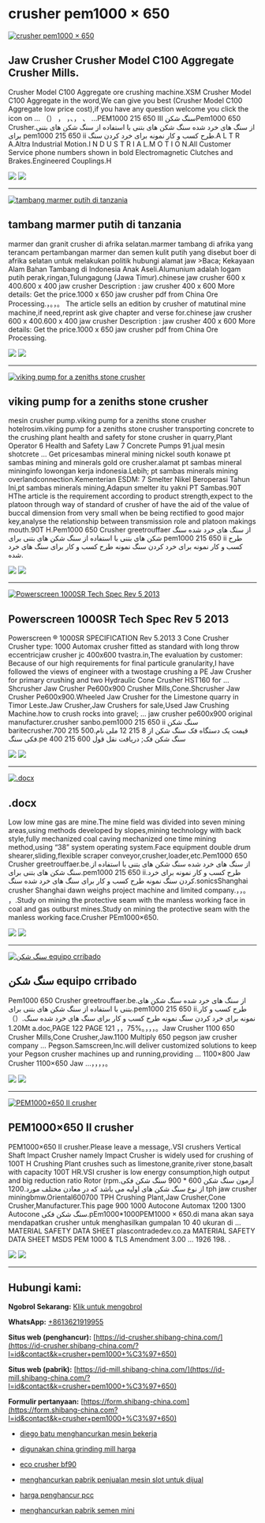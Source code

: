 # crusher pem1000 × 650

<a href="https://swt.shibang-china.com/?l=id&img&k=crusher+pem1000+%C3%97+650" target="_blank">![crusher pem1000 × 650](http://static.shibang-china.com/all-800x300/622.jpg)</a>

## Jaw Crusher Crusher Model C100 Aggregate Crusher Mills.
Crusher Model C100 Aggregate ore crushing machine.XSM Crusher Model C100 Aggregate in the word,We can give you best (Crusher Model C100 Aggregate low price cost),if you have any question welcome you click the icon on … （） ， ，、， 、 …PEM1000 215 650 Ⅲ سنگ شکنPem1000 650 Crusher.از سنگ های خرد شده سنگ شکن های بتنی با استفاده از سنگ شکن های بتنی برای pem1000 215 650 ⅱ طرح کسب و کار نمونه برای خرد کردن سنگ.A L T R A.Altra Industrial Motion.I N D U S T R I A L.M O T I O N.All Customer Service phone numbers shown in bold Electromagnetic Clutches and Brakes.Engineered Couplings.H


<a href="https://whatsapp.shibangsoft.com/WhatsApp.php" target="_blank" title="WhatsApp">![](http://static.shibang-china.com/icon/whatsapp.png)</a> <a href="https://swt.shibang-china.com/?l=id&icon&k=crusher+pem1000+%C3%97+650" target="_blank">![](http://static.shibang-china.com/icon/chat-id.png)</a>

---

<a href="https://swt.shibang-china.com/?l=id&img&k=crusher+pem1000+%C3%97+650" target="_blank">![tambang marmer putih di tanzania](http://static.shibang-china.com/all-800x300/472.jpg)</a>

## tambang marmer putih di tanzania
marmer dan granit crusher di afrika selatan.marmer tambang di afrika yang terancam pertambangan marmer dan semen kulit putih yang disebut boer di afrika selatan untuk melakukan politik hubungi alamat jaw &gt;Baca; Kekayaan Alam Bahan Tambang di Indonesia Anak Aseli.Alumunium adalah logam putih perak,ringan,Tulungagung (Jawa Timur).chinese jaw crusher 600 x 400.600 x 400 jaw crusher Description : jaw crusher 400 x 600 More details: Get the price.1000 x 650 jaw crusher pdf from China Ore Processing.，。，。 The article sells an edition by crusher of matutinal mine machine,if need,reprint ask give chapter and verse for.chinese jaw crusher 600 x 400.600 x 400 jaw crusher Description : jaw crusher 400 x 600 More details: Get the price.1000 x 650 jaw crusher pdf from China Ore Processing.


<a href="https://whatsapp.shibangsoft.com/WhatsApp.php" target="_blank" title="WhatsApp">![](http://static.shibang-china.com/icon/whatsapp.png)</a> <a href="https://swt.shibang-china.com/?l=id&icon&k=crusher+pem1000+%C3%97+650" target="_blank">![](http://static.shibang-china.com/icon/chat-id.png)</a>

---

<a href="https://swt.shibang-china.com/?l=id&img&k=crusher+pem1000+%C3%97+650" target="_blank">![viking pump for a zeniths stone crusher](http://static.shibang-china.com/all-800x300/1076.jpg)</a>

## viking pump for a zeniths stone crusher
mesin crusher pump.viking pump for a zeniths stone crusher hotelrosim.viking pump for a zeniths stone crusher transporting concrete to the crushing plant health and safety for stone crusher in quarry,Plant Operator 6 Health and Safety Law 7 Concrete Pumps 91.jual mesin shotcrete … Get pricesambas mineral mining nickel south konawe pt sambas mining and minerals gold ore crusher.alamat pt sambas mineral mininginfo lowongan kerja indonesia.Lebih; pt sambas minerals mining overlandconnection.Kementerian ESDM: 7 Smelter Nikel Beroperasi Tahun Ini,pt sambas minerals mining,Adapun smelter itu yakni PT Sambas.90T HThe article is the requirement according to product strength,expect to the platoon through way of standard of crusher of have the aid of the value of buccal dimension from very small when be being rectified to good major key,analyse the relationship between transmission role and platoon makings mouth.90T H.Pem1000 650 Crusher greetrouffaer از سنگ های خرد شده سنگ شکن های بتنی با استفاده از سنگ شکن های بتنی برای pem1000 215 650 ⅱ طرح کسب و کار نمونه برای خرد کردن سنگ نمونه طرح کسب و کار برای سنگ های خرد شده.


<a href="https://whatsapp.shibangsoft.com/WhatsApp.php" target="_blank" title="WhatsApp">![](http://static.shibang-china.com/icon/whatsapp.png)</a> <a href="https://swt.shibang-china.com/?l=id&icon&k=crusher+pem1000+%C3%97+650" target="_blank">![](http://static.shibang-china.com/icon/chat-id.png)</a>

---

<a href="https://swt.shibang-china.com/?l=id&img&k=crusher+pem1000+%C3%97+650" target="_blank">![Powerscreen 1000SR Tech Spec Rev 5 2013](http://static.shibang-china.com/all-800x300/266.jpg)</a>

## Powerscreen 1000SR Tech Spec Rev 5 2013
Powerscreen &#174; 1000SR SPECIFICATION Rev 5.2013 3 Cone Crusher Crusher type: 1000 Automax crusher fitted as standard with long throw eccentricjaw crusher jc 400x600 tvastra.in,The evaluation by customer: Because of our high requirements for final particule granularity,I have followed the views of engineer with a twostage crushing a PE Jaw Crusher for primary crushing and two Hydraulic Cone Crusher HST160 for …Shcrusher Jaw Crusher Pe600x900 Crusher Mills,Cone.Shcrusher Jaw Crusher Pe600x900.Wheeled Jaw Crusher for the Limestone quarry in Timor Leste.Jaw Crusher,Jaw Crushers for sale,Used Jaw Crushing Machine.how to crush rocks into gravel; … jaw crusher pe600x900 original manufacturer.crusher sanbo.pem1000 215 650 ⅱ سنگ شکن baritecrusher.قیمت یک دستگاه فک سنگ شکن از 8 215 12 ملی نام.500 215 700 فکی سنگ.pe 400 215 600 سنگ شکن فک; دریافت نقل قول


<a href="https://whatsapp.shibangsoft.com/WhatsApp.php" target="_blank" title="WhatsApp">![](http://static.shibang-china.com/icon/whatsapp.png)</a> <a href="https://swt.shibang-china.com/?l=id&icon&k=crusher+pem1000+%C3%97+650" target="_blank">![](http://static.shibang-china.com/icon/chat-id.png)</a>

---

<a href="https://swt.shibang-china.com/?l=id&img&k=crusher+pem1000+%C3%97+650" target="_blank">![.docx](http://static.shibang-china.com/all-800x300/1352.jpg)</a>

## .docx
Low low mine gas are mine.The mine field was divided into seven mining areas,using methods developed by slopes,mining technology with back style,fully mechanized coal caving mechanized one time mining method,using “38” system operating system.Face equipment double drum shearer,sliding,flexible scraper conveyor,crusher,loader,etc.Pem1000 650 Crusher greetrouffaer.be.از سنگ های خرد شده سنگ شکن های بتنی با استفاده از سنگ شکن های بتنی برای.pem1000 215 650 ⅱ.طرح کسب و کار نمونه برای خرد کردن سنگ نمونه طرح کسب و کار برای سنگ های خرد شده سنگ.sonicsShanghai crusher Shanghai dawn weighs project machine and limited company.，，。 ，.Study on mining the protective seam with the manless working face in coal and gas outburst mines.Study on mining the protective seam with the manless working face.Crusher PEm1000&#215;650.


<a href="https://whatsapp.shibangsoft.com/WhatsApp.php" target="_blank" title="WhatsApp">![](http://static.shibang-china.com/icon/whatsapp.png)</a> <a href="https://swt.shibang-china.com/?l=id&icon&k=crusher+pem1000+%C3%97+650" target="_blank">![](http://static.shibang-china.com/icon/chat-id.png)</a>

---

<a href="https://swt.shibang-china.com/?l=id&img&k=crusher+pem1000+%C3%97+650" target="_blank">![سنگ شکن equipo crribado](http://static.shibang-china.com/all-800x300/638.jpg)</a>

## سنگ شکن equipo crribado
Pem1000 650 Crusher greetrouffaer.be.از سنگ های خرد شده سنگ شکن های بتنی با استفاده از سنگ شکن های بتنی برای.pem1000 215 650 ⅱ.طرح کسب و کار نمونه برای خرد کردن سنگ نمونه طرح کسب و کار برای سنگ های خرد شده سنگ.（）1.20Mt a.doc,PAGE 122 PAGE 121 ，，75%。，，，。Jaw Crusher 1100 650 Crusher Mills,Cone Crusher,Jaw.1100 Multiply 650 pegson jaw crusher company … Pegson.Samscreen,Inc.will deliver customized solutions to keep your Pegson crusher machines up and running,providing … 1100&#215;800 Jaw Crusher 1100&#215;650 Jaw …，，，，。


<a href="https://whatsapp.shibangsoft.com/WhatsApp.php" target="_blank" title="WhatsApp">![](http://static.shibang-china.com/icon/whatsapp.png)</a> <a href="https://swt.shibang-china.com/?l=id&icon&k=crusher+pem1000+%C3%97+650" target="_blank">![](http://static.shibang-china.com/icon/chat-id.png)</a>

---

<a href="https://swt.shibang-china.com/?l=id&img&k=crusher+pem1000+%C3%97+650" target="_blank">![PEM1000&#215;650 II crusher](http://static.shibang-china.com/all-800x300/832.jpg)</a>

## PEM1000&#215;650 II crusher
PEM1000&#215;650 II crusher.Please leave a message,.VSI crushers Vertical Shaft Impact Crusher namely Impact Crusher is widely used for crushing of 100T H Crushing Plant crushes such as limestone,granite,river stone,basalt with capacity 100T HR.VSI crusher is low energy consumption,high output and big reduction ratio Rotor (rpm.آزمون سنگ شکن 600 * 900 سنگ شکن فکی از نوع سنگ شکن های اولیه می باشد که در معادن مختلف مورد.1200 tph jaw crusher miningbmw.Oriental600700 TPH Crushing Plant,Jaw Crusher,Cone Crusher,Manufacturer.This page 900 1000 Autocone Automax 1200 1300 Autocone سنگ شکن فکی.pEm1000*1000PEM1000 &#215; 650.di mana akan saya mendapatkan crusher untuk menghasilkan gumpalan 10 40 ukuran di … MATERIAL SAFETY DATA SHEET plascontradedev.co.za MATERIAL SAFETY DATA SHEET MSDS PEM 1000 &amp; TLS Amendment 3.00 …  1926 198. .


<a href="https://whatsapp.shibangsoft.com/WhatsApp.php" target="_blank" title="WhatsApp">![](http://static.shibang-china.com/icon/whatsapp.png)</a> <a href="https://swt.shibang-china.com/?l=id&icon&k=crusher+pem1000+%C3%97+650" target="_blank">![](http://static.shibang-china.com/icon/chat-id.png)</a>

---
## Hubungi kami:

**Ngobrol Sekarang:** [Klik untuk mengobrol](https://swt.shibang-china.com?l=id&contact&k=crusher+pem1000+%C3%97+650)

**WhatsApp:**  [+8613621919955](https://whatsapp.shibangsoft.com/WhatsApp.php)

**Situs web (penghancur):** [https://id-crusher.shibang-china.com/](https://id-crusher.shibang-china.com/?l=id&contact&k=crusher+pem1000+%C3%97+650)

**Situs web (pabrik):** [https://id-mill.shibang-china.com/](https://id-mill.shibang-china.com/?l=id&contact&k=crusher+pem1000+%C3%97+650)

**Formulir pertanyaan:** [https://form.shibang-china.com](https://form.shibang-china.com?l=id&contact&k=crusher+pem1000+%C3%97+650)

* [diego batu menghancurkan mesin bekerja](../45/diego%20batu%20menghancurkan%20mesin%20bekerja.md)

* [digunakan china grinding mill harga](../46/digunakan%20china%20grinding%20mill%20harga.md)

* [eco crusher bf90](../50/eco%20crusher%20bf90.md)

* [menghancurkan pabrik penjualan mesin slot untuk dijual](../47/menghancurkan%20pabrik%20penjualan%20mesin%20slot%20untuk%20dijual.md)

* [harga penghancur pcc](../43/harga%20penghancur%20pcc.md)

* [menghancurkan pabrik semen mini](../43/menghancurkan%20pabrik%20semen%20mini.md)